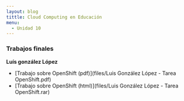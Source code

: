 ```yaml
---
layout: blog
tittle: Cloud Computing en Educación
menu:
  - Unidad 10
---
```


### Trabajos finales

**Luís gonzález López**

* [Trabajo sobre OpenShift (pdf)](files/Luis González López - Tarea OpenShift.pdf)
* [Trabajo sobre OpenShift (html)](files/Luis González López - Tarea OpenShift.rar)


